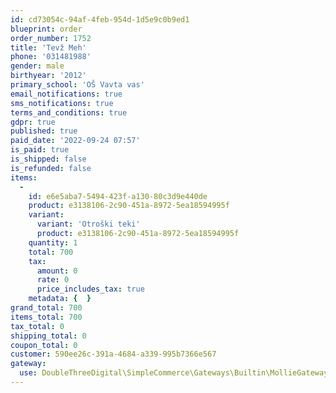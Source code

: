```yaml
---
id: cd73054c-94af-4feb-954d-1d5e9c0b9ed1
blueprint: order
order_number: 1752
title: 'Tevž Meh'
phone: '031481988'
gender: male
birthyear: '2012'
primary_school: 'OŠ Vavta vas'
email_notifications: true
sms_notifications: true
terms_and_conditions: true
gdpr: true
published: true
paid_date: '2022-09-24 07:57'
is_paid: true
is_shipped: false
is_refunded: false
items:
  -
    id: e6e5aba7-5494-423f-a130-80c3d9e440de
    product: e3138106-2c90-451a-8972-5ea18594995f
    variant:
      variant: 'Otroški teki'
      product: e3138106-2c90-451a-8972-5ea18594995f
    quantity: 1
    total: 700
    tax:
      amount: 0
      rate: 0
      price_includes_tax: true
    metadata: {  }
grand_total: 700
items_total: 700
tax_total: 0
shipping_total: 0
coupon_total: 0
customer: 590ee26c-391a-4684-a339-995b7366e567
gateway:
  use: DoubleThreeDigital\SimpleCommerce\Gateways\Builtin\MollieGateway
---
```

